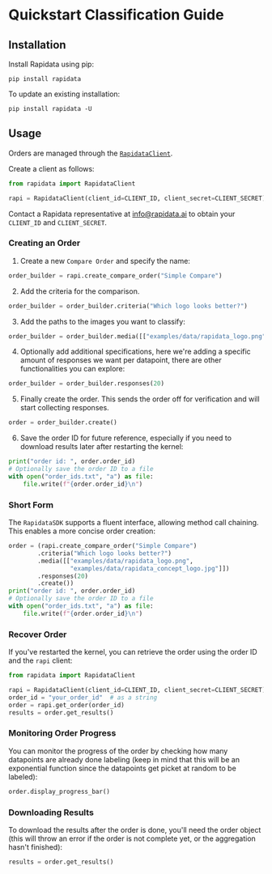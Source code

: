 # Quickstart Classification Guide

## Installation

Install Rapidata using pip:

```
pip install rapidata
```

To update an existing installation:

```
pip install rapidata -U
```

## Usage

Orders are managed through the [`RapidataClient`](reference/rapidata/rapidata_client/rapidata_client.md#rapidata.rapidata_client.rapidata_client.RapidataClient).

Create a client as follows:

```py
from rapidata import RapidataClient

rapi = RapidataClient(client_id=CLIENT_ID, client_secret=CLIENT_SECRET)
```

Contact a Rapidata representative at [info@rapidata.ai](mailto:info@rapidata.ai) to obtain your `CLIENT_ID` and `CLIENT_SECRET`.

### Creating an Order

1. Create a new `Compare Order` and specify the name:

```py
order_builder = rapi.create_compare_order("Simple Compare")
```

2. Add the criteria for the comparison.

```py
order_builder = order_builder.criteria("Which logo looks better?")
```

3. Add the paths to the images you want to classify:

```py
order_builder = order_builder.media([["examples/data/rapidata_logo.png", "examples/data/rapidata_concept_logo.jpg"]])
```

4. Optionally add additional specifications, here we're adding a specific amount of responses we want per datapoint, there are other functionalities you can explore:

```py
order_builder = order_builder.responses(20)
```

5. Finally create the order. This sends the order off for verification and will start collecting responses.

```py
order = order_builder.create()
```

6. Save the order ID for future reference, especially if you need to download results later after restarting the kernel:

```py
print("order id: ", order.order_id)
# Optionally save the order ID to a file
with open("order_ids.txt", "a") as file:
    file.write(f"{order.order_id}\n")
```

### Short Form

The `RapidataSDK` supports a fluent interface, allowing method call chaining. This enables a more concise order creation:

```py
order = (rapi.create_compare_order("Simple Compare")
        .criteria("Which logo looks better?")
        .media([["examples/data/rapidata_logo.png", 
                 "examples/data/rapidata_concept_logo.jpg"]])
        .responses(20)
        .create())
print("order id: ", order.order_id)
# Optionally save the order ID to a file
with open("order_ids.txt", "a") as file:
    file.write(f"{order.order_id}\n")
```

### Recover Order

If you've restarted the kernel, you can retrieve the order using the order ID and the `rapi` client:

```py
from rapidata import RapidataClient

rapi = RapidataClient(client_id=CLIENT_ID, client_secret=CLIENT_SECRET)
order_id = "your_order_id"  # as a string
order = rapi.get_order(order_id)
results = order.get_results()
```

### Monitoring Order Progress

You can monitor the progress of the order by checking how many datapoints are already done labeling (keep in mind that this will be an exponential function since the datapoints get picket at random to be labeled):

```py
order.display_progress_bar()
```

### Downloading Results

To download the results after the order is done, you'll need the order object (this will throw an error if the order is not complete yet, or the aggregation hasn't finished):

```py
results = order.get_results()
```
